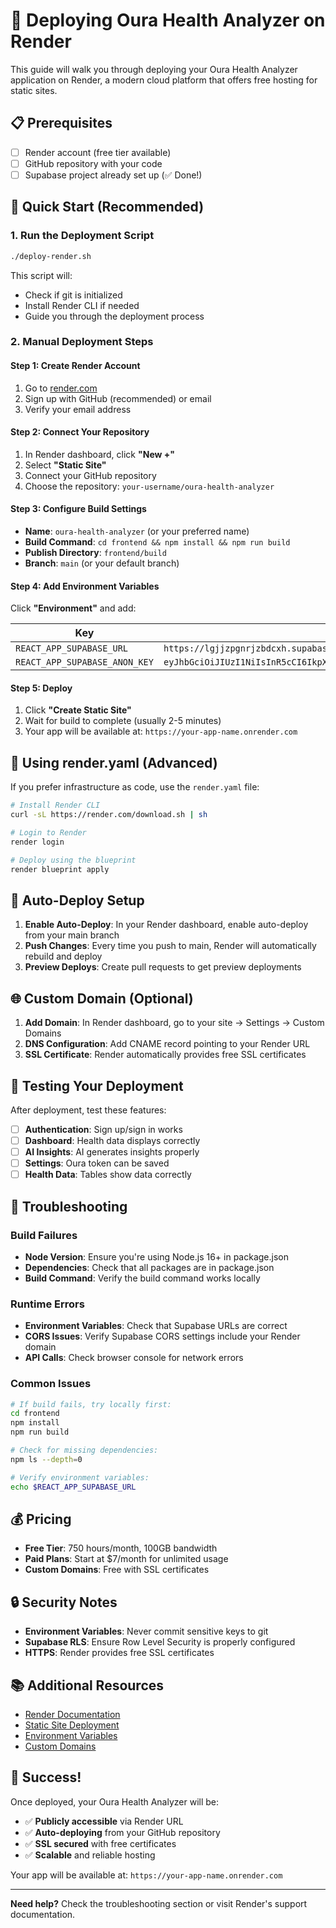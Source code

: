 # 🚀 Deploying Oura Health Analyzer on Render

This guide will walk you through deploying your Oura Health Analyzer application on Render, a modern cloud platform that offers free hosting for static sites.

## 📋 Prerequisites

- [ ] Render account (free tier available)
- [ ] GitHub repository with your code
- [ ] Supabase project already set up (✅ Done!)

## 🔧 Quick Start (Recommended)

### 1. Run the Deployment Script
```bash
./deploy-render.sh
```

This script will:
- Check if git is initialized
- Install Render CLI if needed
- Guide you through the deployment process

### 2. Manual Deployment Steps

#### Step 1: Create Render Account
1. Go to [render.com](https://render.com)
2. Sign up with GitHub (recommended) or email
3. Verify your email address

#### Step 2: Connect Your Repository
1. In Render dashboard, click **"New +"**
2. Select **"Static Site"**
3. Connect your GitHub repository
4. Choose the repository: `your-username/oura-health-analyzer`

#### Step 3: Configure Build Settings
- **Name**: `oura-health-analyzer` (or your preferred name)
- **Build Command**: `cd frontend && npm install && npm run build`
- **Publish Directory**: `frontend/build`
- **Branch**: `main` (or your default branch)

#### Step 4: Add Environment Variables
Click **"Environment"** and add:

| Key | Value |
|-----|-------|
| `REACT_APP_SUPABASE_URL` | `https://lgjjzpgnrjzbdcxh.supabase.co` |
| `REACT_APP_SUPABASE_ANON_KEY` | `eyJhbGciOiJIUzI1NiIsInR5cCI6IkpXVCJ9.eyJpc3MiOiJzdXBhYmFzZSIsInJlZiI6Imxnamp6cGducmp6YmRjeGJrY3hoIiwicm9sZSI6ImFub24iLCJpYXQiOjE3NTYxNzIzMzksImV4cCI6MjA3MTc0ODMzOX0.FOnIUD0qdWNicrtxv82qXV0K6w45bgMQLlYmPhQXVAw` |

#### Step 5: Deploy
1. Click **"Create Static Site"**
2. Wait for build to complete (usually 2-5 minutes)
3. Your app will be available at: `https://your-app-name.onrender.com`

## 🎯 Using render.yaml (Advanced)

If you prefer infrastructure as code, use the `render.yaml` file:

```bash
# Install Render CLI
curl -sL https://render.com/download.sh | sh

# Login to Render
render login

# Deploy using the blueprint
render blueprint apply
```

## 🔄 Auto-Deploy Setup

1. **Enable Auto-Deploy**: In your Render dashboard, enable auto-deploy from your main branch
2. **Push Changes**: Every time you push to main, Render will automatically rebuild and deploy
3. **Preview Deploys**: Create pull requests to get preview deployments

## 🌐 Custom Domain (Optional)

1. **Add Domain**: In Render dashboard, go to your site → Settings → Custom Domains
2. **DNS Configuration**: Add CNAME record pointing to your Render URL
3. **SSL Certificate**: Render automatically provides free SSL certificates

## 📱 Testing Your Deployment

After deployment, test these features:

- [ ] **Authentication**: Sign up/sign in works
- [ ] **Dashboard**: Health data displays correctly
- [ ] **AI Insights**: AI generates insights properly
- [ ] **Settings**: Oura token can be saved
- [ ] **Health Data**: Tables show data correctly

## 🐛 Troubleshooting

### Build Failures
- **Node Version**: Ensure you're using Node.js 16+ in package.json
- **Dependencies**: Check that all packages are in package.json
- **Build Command**: Verify the build command works locally

### Runtime Errors
- **Environment Variables**: Check that Supabase URLs are correct
- **CORS Issues**: Verify Supabase CORS settings include your Render domain
- **API Calls**: Check browser console for network errors

### Common Issues
```bash
# If build fails, try locally first:
cd frontend
npm install
npm run build

# Check for missing dependencies:
npm ls --depth=0

# Verify environment variables:
echo $REACT_APP_SUPABASE_URL
```

## 💰 Pricing

- **Free Tier**: 750 hours/month, 100GB bandwidth
- **Paid Plans**: Start at $7/month for unlimited usage
- **Custom Domains**: Free with SSL certificates

## 🔒 Security Notes

- **Environment Variables**: Never commit sensitive keys to git
- **Supabase RLS**: Ensure Row Level Security is properly configured
- **HTTPS**: Render provides free SSL certificates

## 📚 Additional Resources

- [Render Documentation](https://render.com/docs)
- [Static Site Deployment](https://render.com/docs/deploy-create-a-static-site)
- [Environment Variables](https://render.com/docs/environment-variables)
- [Custom Domains](https://render.com/docs/custom-domains)

## 🎉 Success!

Once deployed, your Oura Health Analyzer will be:
- ✅ **Publicly accessible** via Render URL
- ✅ **Auto-deploying** from your GitHub repository
- ✅ **SSL secured** with free certificates
- ✅ **Scalable** and reliable hosting

Your app will be available at: `https://your-app-name.onrender.com`

---

**Need help?** Check the troubleshooting section or visit Render's support documentation.
